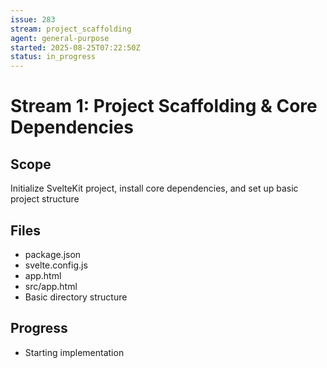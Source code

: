 ```yaml
---
issue: 283
stream: project_scaffolding
agent: general-purpose
started: 2025-08-25T07:22:50Z
status: in_progress
---
```


# Stream 1: Project Scaffolding & Core Dependencies

## Scope
Initialize SvelteKit project, install core dependencies, and set up basic project structure

## Files
- package.json
- svelte.config.js  
- app.html
- src/app.html
- Basic directory structure

## Progress
- Starting implementation